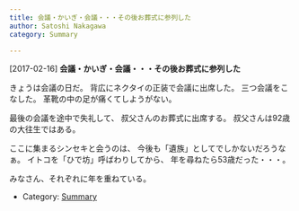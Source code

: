 ```yaml
---
title: 会議・かいぎ・会議・・・その後お葬式に参列した
author: Satoshi Nakagawa
category: Summary

---
```


[2017-02-16] **会議・かいぎ・会議・・・その後お葬式に参列した** 

 きょうは会議の日だ。
背広にネクタイの正装で会議に出席した。
三つ会議をこなした。
革靴の中の足が痛くてしようがない。

<!--more-->

 最後の会議を途中で失礼して、
叔父さんのお葬式に出席する。
叔父さんは92歳の大往生ではある。

 ここに集まるシンセキと会うのは、
今後も「遺族」としてでしかないだろうなぁ。
イトコを「ひで坊」呼ばわりしてから、
年を尋ねたら53歳だった・・・。

 みなさん、それぞれに年を重ねている。

- Category: [Summary](https://merapano.github.io/categories.html#Summary)

